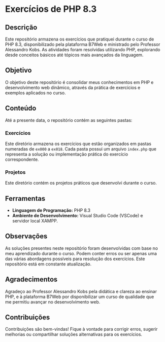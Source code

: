 # Exercícios de PHP 8.3

## Descrição

Este repositório armazena os exercícios que pratiquei durante o curso de PHP 8.3, disponibilizado pela plataforma B7Web e ministrado pelo Professor Alessandro Kobs. As atividades foram resolvidas utilizando PHP, explorando desde conceitos básicos até tópicos mais avançados da linguagem.

## Objetivo

O objetivo deste repositório é consolidar meus conhecimentos em PHP e desenvolvimento web dinâmico, através da prática de exercícios e exemplos aplicados no curso.

## Conteúdo

Até a presente data, o repositório contém as seguintes pastas:

### **Exercícios**

Este diretório armazena os exercícios que estão organizados em pastas numeradas de `ex000` a `ex018`. Cada pasta possui um arquivo `index.php` que representa a solução ou implementação prática do exercício correspondente. 

### **Projetos**

Este diretório contém os projetos práticos que desenvolvi durante o curso. 

## Ferramentas

- **Linguagem de Programação:** PHP 8.3
- **Ambiente de Desenvolvimento:** Visual Studio Code (VSCode) e servidor local XAMPP.

## Observações

As soluções presentes neste repositório foram desenvolvidas com base no meu aprendizado durante o curso. Podem conter erros ou ser apenas uma das várias abordagens possíveis para resolução dos exercícios. Este repositório está em constante atualização.

## Agradecimentos

Agradeço ao Professor Alessandro Kobs pela didática e clareza ao ensinar PHP, e à plataforma B7Web por disponibilizar um curso de qualidade que me permitiu avançar no desenvolvimento web.

## Contribuições

Contribuições são bem-vindas! Fique à vontade para corrigir erros, sugerir melhorias ou compartilhar soluções alternativas para os exercícios.

